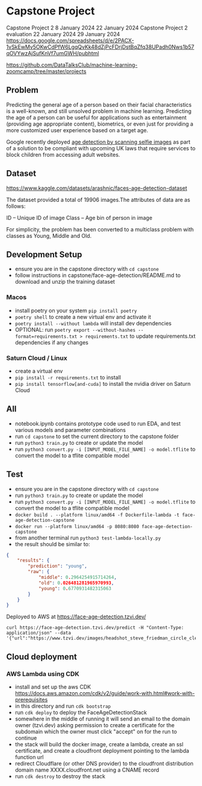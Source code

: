 # Capstone Project

Capstone Project 2	8 January 2024	22 January 2024	
Capstone Project 2 evaluation	22 January 2024	29 January 2024
https://docs.google.com/spreadsheets/d/e/2PACX-1vSkEwMv5OKwCdPfW6LgqQvKk48dZjPcFDrjDstBqZfq38UPadh0Nws1b57qOVYwzAjSufKnVf7umGWH/pubhtml

https://github.com/DataTalksClub/machine-learning-zoomcamp/tree/master/projects

## Problem

Predicting the general age of a person based on their facial characteristics is a well-known, and still unsolved problem in machine learning. Predicting the age of a person can be useful for applications such as entertainment (providing age appropriate content), biometrics, or even just for providing a more customized user experience based on a target age.

Google recently deployed [age detection by scanning selfie images](https://www.telegraph.co.uk/business/2023/12/15/google-develops-selfie-scanning-block-children-porn/) as part of a solution to be compliant with upcoming UK laws that require services to block children from accessing adult websites.

## Dataset
https://www.kaggle.com/datasets/arashnic/faces-age-detection-dataset 

The dataset provided a total of 19906 images.The attributes of data are as follows:

ID – Unique ID of image
Class – Age bin of person in image

For simplicity, the problem has been converted to a multiclass problem with classes as Young, Middle and Old.

## Development Setup


- ensure you are in the capstone directory with `cd capstone`
- follow instructions in capstone/face-age-detection/README.md to download and unzip the training dataset

### Macos
- install poetry on your system `pip install poetry`
- `poetry shell` to create a new virtual env and activate it
- `poetry install --without lambda` will install dev dependencies
- OPTIONAL: run `poetry export --without-hashes --format=requirements.txt > requirements.txt` to update requirements.txt dependencies if any changes

### Saturn Cloud / Linux
- create a virtual env
- `pip install -r requirements.txt` to install
- `pip install tensorflow[and-cuda]` to install the nvidia driver on Saturn Cloud


## All

- notebook.ipynb contains prototype code used to run EDA, and test various models and parameter combinations
- run `cd capstone` to set the current directory to the capstone folder
- run `python3 train.py` to create or update the model
- run `python3 convert.py -i [INPUT_MODEL_FILE_NAME] -o model.tflite` to convert the model to a tflite compatible model

## Test

- ensure you are in the capstone directory with `cd capstone`
- run `python3 train.py` to create or update the model
- run `python3 convert.py -i [INPUT_MODEL_FILE_NAME] -o model.tflite` to convert the model to a tflite compatible model
- `docker build . --platform linux/amd64 -f Dockerfile-lambda -t face-age-detection-capstone`
- `docker run --platform linux/amd64 -p 8080:8080 face-age-detection-capstone`
- from another terminal run `python3 test-lambda-locally.py`
- the result should be similar to:
```json
{
    "results": {
        "prediction": "young",
        "raw": {
            "middle": 0.2964254915714264,
            "old": 0.026481281965970993,
            "young": 0.6770931482315063
        }
    }
}
```

Deployed to AWS at https://face-age-detection.tzvi.dev/

```shell
curl https://face-age-detection.tzvi.dev/predict -H "Content-Type: application/json" --data '{"url":"https://www.tzvi.dev/images/headshot_steve_friedman_circle_clear.png"}'
```

## Cloud deployment

### AWS Lambda using CDK

- install and set up the aws CDK https://docs.aws.amazon.com/cdk/v2/guide/work-with.html#work-with-prerequisites
- in this directory and run `cdk bootstrap`
- run `cdk deploy` to deploy the FaceAgeDetectionStack
- somewhere in the middle of running it will send an email to the domain owner (tzvi.dev) asking permission to create a certificate for the subdomain which the owner must click "accept" on for the run to continue
- the stack will build the docker image, create a lambda, create an ssl certificate, and create a cloudfront deployment pointing to the lambda function url
- redirect Cloudflare (or other DNS provider) to the cloudfront distribution domain name XXXX.cloudfront.net using a CNAME record
- run `cdk destroy` to destroy the stack
